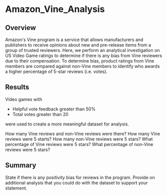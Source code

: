 # Amazon_Vine_Analysis

## Overview
Amazon's Vine program is a service that allows manufacturers and publishers to receive opinions about new and pre-release items from a group of trusted reviewers. Here, we perform an analytical investigation on US Video Game ratings to determine if there is any bias from Vine reviewers due to their compensation. To determine bias, product ratings from Vine members are compared against non-Vine members to identify who awards a higher percentage of 5-star reviews (i.e. votes).

## Results

Video games with
* Helpful vote feedback greater than 50%
* Total votes greater than 20

were used to create a more meaningful dataset for analysis. 

How many Vine reviews and non-Vine reviews were there?
How many Vine reviews were 5 starts? How many non-Vine reviews were 5 stars?
What percentage of Vine reviews were 5 stars? What percentage of non-Vine reviews were 5 stars?


## Summary
State if there is any positivity bias for reviews in the program.
Provide on additional analysis that you could do with the dataset to support your statement.